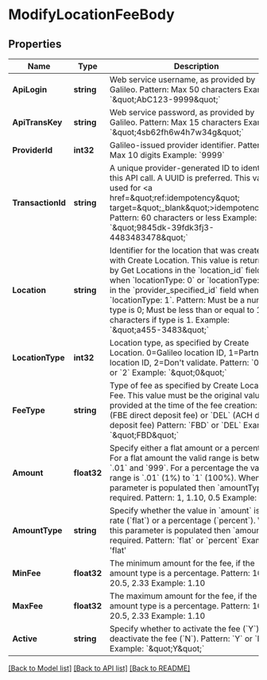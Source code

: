 # ModifyLocationFeeBody

## Properties
Name | Type | Description | Notes
------------ | ------------- | ------------- | -------------
**ApiLogin** | **string** | Web service username, as provided by Galileo. Pattern: Max 50 characters Example: &#x60;\&quot;AbC123-9999\&quot;&#x60; | [default to AbC123-9999]
**ApiTransKey** | **string** | Web service password, as provided by Galileo. Pattern: Max 15 characters Example: &#x60;\&quot;4sb62fh6w4h7w34g\&quot;&#x60; | [default to 4sb62fh6w4h7w34g]
**ProviderId** | **int32** | Galileo-issued provider identifier. Pattern: Max 10 digits Example: &#x60;9999&#x60; | [default to 9999]
**TransactionId** | **string** | A unique provider-generated ID to identify this API call. A UUID is preferred. This value is used for &lt;a href&#x3D;\&quot;ref:idempotency\&quot; target&#x3D;\&quot;_blank\&quot;&gt;idempotency&lt;/a&gt;. Pattern: 60 characters or less Example: &#x60;\&quot;9845dk-39fdk3fj3-4483483478\&quot;&#x60; | [default to 123e4567-e89b-12d3-a456-426614174000]
**Location** | **string** | Identifier for the location that was created with Create Location. This value is returned by Get Locations in the &#x60;location_id&#x60; field when &#x60;locationType: 0&#x60; or &#x60;locationType: 2&#x60;, or in the &#x60;provider_specified_id&#x60; field when &#x60;locationType: 1&#x60;. Pattern: Must be a number if type is 0; Must be less than or equal to 15 characters if type is 1. Example: &#x60;\&quot;a455-3483\&quot;&#x60; | [default to a455-3483]
**LocationType** | **int32** | Location type, as specified by Create Location. 0&#x3D;Galileo location ID, 1&#x3D;Partner location ID, 2&#x3D;Don&#x27;t validate. Pattern: &#x60;0&#x60;, &#x60;1&#x60; or &#x60;2&#x60; Example: &#x60;\&quot;0\&quot;&#x60; | [default to null]
**FeeType** | **string** | Type of fee as specified by Create Location Fee. This value must be the original value provided at the time of the fee creation: &#x60;FBD&#x60; (FBE direct deposit fee) or &#x60;DEL&#x60; (ACH direct deposit fee) Pattern: &#x60;FBD&#x60; or &#x60;DEL&#x60; Example: &#x60;\&quot;FBD\&quot;&#x60; | [default to FEE_TYPE.FBD]
**Amount** | **float32** | Specify either a flat amount or a percentage. For a flat amount the valid range is between &#x60;.01&#x60; and &#x60;999&#x60;. For a percentage the valid range is &#x60;.01&#x60; (1%) to &#x60;1&#x60; (100%). When this parameter is populated then &#x60;amountType&#x60; is required. Pattern: 1, 1.10, 0.5 Example: 1.23 | [optional] [default to null]
**AmountType** | **string** | Specify whether the value in &#x60;amount&#x60; is a flat rate (&#x60;flat&#x60;) or a percentage (&#x60;percent&#x60;). When this parameter is populated then &#x60;amount&#x60; is required. Pattern: &#x60;flat&#x60; or &#x60;percent&#x60; Example: &#x27;flat&#x27; | [optional] [default to null]
**MinFee** | **float32** | The minimum amount for the fee, if the amount type is a percentage. Pattern: 10, 20.5, 2.33 Example: 1.10 | [optional] [default to null]
**MaxFee** | **float32** | The maximum amount for the fee, if the amount type is a percentage. Pattern: 10, 20.5, 2.33 Example: 1.10 | [optional] [default to null]
**Active** | **string** | Specify whether to activate the fee (&#x60;Y&#x60;) or deactivate the fee (&#x60;N&#x60;). Pattern: &#x60;Y&#x60; or &#x60;N&#x60; Example: &#x60;\&quot;Y\&quot;&#x60; | [optional] [default to null]

[[Back to Model list]](../README.md#documentation-for-models) [[Back to API list]](../README.md#documentation-for-api-endpoints) [[Back to README]](../README.md)

